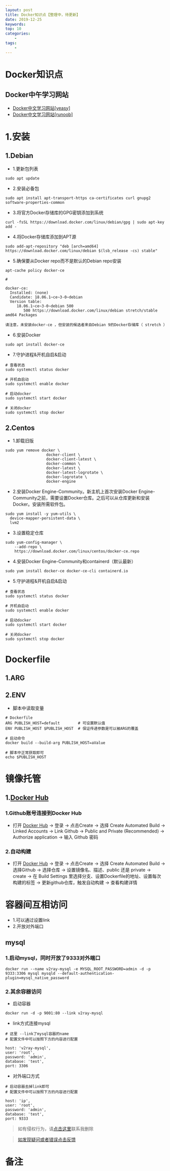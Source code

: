 ```yaml
---
layout: post
title: Docker知识点【整理中，待更新】
date: 2019-12-25
keywords:
top: 10
categories:
    -
tags:
    -
---
```

# Docker知识点
## Docker中午学习网站
- [Docker中文学习网站[yeasy]](https://legacy.gitbook.com/book/yeasy/docker_practice/details)
- [Docker中文学习网站[runoob]](https://www.runoob.com/docker/docker-tutorial.html)

# 1.安装
## 1.Debian
- 1.更新包列表
```
sudo apt update
```
- 2.安装必备包
```
sudo apt install apt-transport-https ca-certificates curl gnupg2 software-properties-common
```
- 3.将官方Docker存储库的GPG密钥添加到系统
```
curl -fsSL https://download.docker.com/linux/debian/gpg | sudo apt-key add -
```

- 4.将Docker存储库添加到APT源
```
sudo add-apt-repository "deb [arch=amd64] https://download.docker.com/linux/debian $(lsb_release -cs) stable"
```
- 5.确保要从Docker repo而不是默认的Debian repo安装
```
apt-cache policy docker-ce

#

docker-ce:
  Installed: (none)
  Candidate: 18.06.1~ce~3-0~debian
  Version table:
     18.06.1~ce~3-0~debian 500
        500 https://download.docker.com/linux/debian stretch/stable amd64 Packages

请注意，未安装docker-ce ，但安装的候选者来自Debian 9的Docker存储库（ stretch ）
```
- 6.安装Docker
```
sudo apt install docker-ce
```

- 7.守护进程&开机自启&启动
```
# 查看状态
sudo systemctl status docker

# 开机自启动
sudo systemctl enable docker

# 启动docker
sudo systemctl start docker

# 关闭docker
sudo systemctl stop docker
```

## 2.Centos
- 1.卸载旧版
```
sudo yum remove docker \
                  docker-client \
                  docker-client-latest \
                  docker-common \
                  docker-latest \
                  docker-latest-logrotate \
                  docker-logrotate \
                  docker-engine
```
- 2.安装Docker Engine-Community。新主机上首次安装Docker Engine-Community之前，需要设置Docker仓库。之后可以从仓库更新和安装Docker。安装所需软件包。
```
sudo yum install -y yum-utils \
  device-mapper-persistent-data \
  lvm2
```

- 3.设置稳定仓库
```
sudo yum-config-manager \
    --add-repo \
    https://download.docker.com/linux/centos/docker-ce.repo
```

- 4.安装Docker Engine-Community和containerd（默认最新）
```
sudo yum install docker-ce docker-ce-cli containerd.io
```

- 5.守护进程&开机自启&启动
```
# 查看状态
sudo systemctl status docker

# 开机自启动
sudo systemctl enable docker

# 启动docker
sudo systemctl start docker

# 关闭docker
sudo systemctl stop docker
```
# Dockerfile
## 1.ARG
## 2.ENV
- 脚本中读取变量
```
# Dockerfile
ARG PUBLISH_HOST=default        # 可设置默认值
ENV PUBLISH_HOST $PUBLISH_HOST  # 保证传递参数是可以被ARG的覆盖

# 启动命令
docker build --build-arg PUBLISH_HOST=aValue

# 脚本中正常获取即可
echo $PUBLISH_HOST
```

# 镜像托管
## 1.[Docker Hub](hub.docker.com)
### 1.Github账号连接到Docker Hub

- 打开 [Docker Hub](hub.docker.com) -> 登录 -> 点击Create -> 选择 Create Automated Build -> Linked Accounts -> Link Github -> Public and Private (Recommended) -> Authorize application -> 输入 Github 密码

### 2.自动构建
- 打开 [Docker Hub](hub.docker.com) -> 登录 -> 点击Create -> 选择 Create Automated Build -> 选择Github -> 选择仓库 -> 设置镜像名、描述、public 还是 private -> create -> 在 Build Settings 里选择分支、设置Dockerfile的地址、设置每次构建的标签 -> 更新github仓库，触发自动构建 -> 查看构建详情

# 容器间互相访问
- 1.可以通过设置link
- 2.开放对外端口

## mysql
### 1.启动mysql，同时开放了9333对外端口
```
docker run --name v2ray-mysql -e MYSQL_ROOT_PASSWORD=admin -d -p 9333:3306 mysql mysqld --default-authentication-plugin=mysql_native_password
```

### 2.其余容器访问
- 启动容器
```
docker run -d -p 9001:80 --link v2ray-mysql
```

- link方式连接mysql
```
# 这里 --link了mysql容器的name
# 配置文件中可以按照下方的内容进行配置

host: 'v2ray-mysql',
user: 'root',
password: 'admin',
database: 'test',
port: 3306
```

- 对外端口方式
```
# 启动容器去掉link即可
# 配置文件中可以按照下方的内容进行配置

host: 'ip',
user: 'root',
password: 'admin',
database: 'test',
port: 9333
```

>如有侵权行为，请[点击这里](https://github.com/cooper-q/MattMeng_hexo/issues)联系我删除

>[如发现疑问或者错误点击反馈](https://github.com/cooper-q/MattMeng_hexo/issues)

# 备注

